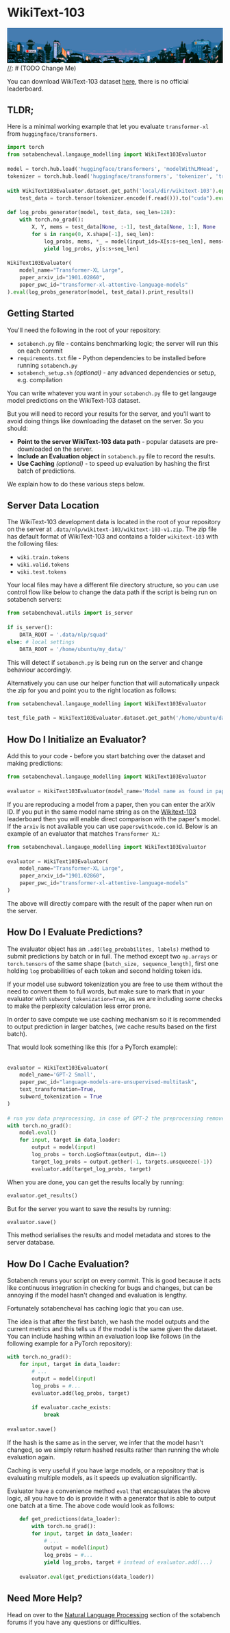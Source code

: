 # WikiText-103

![Banner](img/banner.png)
[//]: # (TODO Change Me) 

You can download WikiText-103 dataset [here](https://blog.einstein.ai/the-wikitext-long-term-dependency-language-modeling-dataset/), there is no official leaderboard.

## TLDR;

Here is a minimal working example that let you evaluate `transformer-xl` from `huggingface/transformers`.

```python
import torch
from sotabencheval.langauge_modelling import WikiText103Evaluator

model = torch.hub.load('huggingface/transformers', 'modelWithLMHead', 'transfo-xl-wt103').to("cuda")
tokenizer = torch.hub.load('huggingface/transformers', 'tokenizer', 'transfo-xl-wt103').to("cuda")

with WikiText103Evaluator.dataset.get_path('local/dir/wikitext-103').open() as f:
    test_data = torch.tensor(tokenizer.encode(f.read())).to("cuda").eval()

def log_probs_generator(model, test_data, seq_len=128):
    with torch.no_grad():
        X, Y, mems = test_data[None, :-1], test_data[None, 1:], None
        for s in range(0, X.shape[-1], seq_len):
            log_probs, mems, *_ = model(input_ids=X[s:s+seq_len], mems=mems)
            yield log_probs, y[s:s+seq_len]

WikiText103Evaluator(
    model_name="Transformer-XL Large", 
    paper_arxiv_id="1901.02860",
    paper_pwc_id="transformer-xl-attentive-language-models" 
).eval(log_probs_generator(model, test_data)).print_results()
```
## Getting Started

You'll need the following in the root of your repository:

- `sotabench.py` file - contains benchmarking logic; the server will run this on each commit
- `requirements.txt` file - Python dependencies to be installed before running `sotabench.py`
- `sotabench_setup.sh` *(optional)* - any advanced dependencies or setup, e.g. compilation

You can write whatever you want in your `sotabench.py` file to get langauge model predictions on the WikiText-103 dataset.

But you will need to record your results for the server, and you'll want to avoid doing things like
downloading the dataset on the server. So you should:

- **Point to the server WikiText-103 data path** - popular datasets are pre-downloaded on the server.
- **Include an Evaluation object** in `sotabench.py` file to record the results.
- **Use Caching** *(optional)* - to speed up evaluation by hashing the first batch of predictions.

We explain how to do these various steps below.

## Server Data Location

The WikiText-103 development data is located in the root of your repository on the server at `.data/nlp/wikitext-103/wikitext-103-v1.zip`.
The zip file has default format of WikiText-103 and contains a folder `wikitext-103` with the following files:

- `wiki.train.tokens`
- `wiki.valid.tokens`
- `wiki.test.tokens`

Your local files may have a different file directory structure, so you
can use control flow like below to change the data path if the script is being
run on sotabench servers:

``` python
from sotabencheval.utils import is_server

if is_server():
    DATA_ROOT = '.data/nlp/squad'
else: # local settings
    DATA_ROOT = '/home/ubuntu/my_data/'
```
This will detect if `sotabench.py` is being run on the server and change behaviour accordingly.

Alternatively you can use our helper function that will automatically unpack the zip for you and point you to the right location as follows:

```python
from sotabencheval.langauge_modelling import WikiText103Evaluator

test_file_path = WikiText103Evaluator.dataset.get_path('/home/ubuntu/data')
```

## How Do I Initialize an Evaluator?

Add this to your code - before you start batching over the dataset and making predictions:

``` python
from sotabencheval.langauge_modelling import WikiText103Evaluator

evaluator = WikiText103Evaluator(model_name='Model name as found in paperswithcode website')
```

If you are reproducing a model from a paper, then you can enter the arXiv ID. If you
put in the same model name string as on the
[Wikitext-103](https://sotabench.com/benchmarks/language-modelling-on-wikitext-103) leaderboard
then you will enable direct comparison with the paper's model. If the `arxiv` is not avaliable you can use `paperswithcode.com` id.  Below is an example of an evaluator that matches `Transformer XL`:

``` python
from sotabencheval.langauge_modelling import WikiText103Evaluator

evaluator = WikiText103Evaluator(
    model_name="Transformer-XL Large",
    paper_arxiv_id="1901.02860",
    paper_pwc_id="transformer-xl-attentive-language-models"
)
```

The above will directly compare with the result of the paper when run on the server.

## How Do I Evaluate Predictions?

The evaluator object has an `.add(log_probabilites, labels)` method to submit predictions by batch or in full. The method except two `np.arrays` or `torch.tensors` of the same shape `[batch_size, sequence_length]`, first one holding `log` probabilities of each token and second holding token ids. 

If your model use subword tokenization you are free to use them without the need to convert them to full words, but make sure to mark that in your evaluator with `subword_tokenization=True`, as we are including some checks to make the perplexity calculation less error prone.

[//]: # (TODO Describe how to ensure that the right tokenization is being used) 

In order to save compute we use caching mechanism so it is recommended to output prediction in larger batches, (we cache results based on the first batch).

That would look something like this (for a PyTorch example):

``` python

evaluator = WikiText103Evaluator(
    model_name='GPT-2 Small',
    paper_pwc_id="language-models-are-unsupervised-multitask",
    text_transformation=True,
    subword_tokenization = True
)

# run you data preprocessing, in case of GPT-2 the preprocessing removes moses artifacts
with torch.no_grad():
    model.eval()
    for input, target in data_loader:
        output = model(input)
        log_probs = torch.LogSoftmax(output, dim=-1)
        target_log_probs = output.gether(-1, targets.unsqueeze(-1))
        evaluator.add(target_log_probs, target)
```

When you are done, you can get the results locally by running:

``` python
evaluator.get_results()
```

But for the server you want to save the results by running:

``` python
evaluator.save()
```

This method serialises the results and model metadata and stores to the server database.

## How Do I Cache Evaluation?

Sotabench reruns your script on every commit. This is good because it acts like
continuous integration in checking for bugs and changes, but can be annoying
if the model hasn't changed and evaluation is lengthy.

Fortunately sotabencheval has caching logic that you can use.

The idea is that after the first batch, we hash the model outputs and the
current metrics and this tells us if the model is the same given the dataset.
You can include hashing within an evaluation loop like follows (in the following
example for a PyTorch repository):

``` python
with torch.no_grad():
    for input, target in data_loader:
        # ...
        output = model(input)
        log_probs = #...
        evaluator.add(log_probs, target)

        if evaluator.cache_exists:
            break

evaluator.save()
```

If the hash is the same as in the server, we infer that the model hasn't changed, so
we simply return hashed results rather than running the whole evaluation again.

Caching is very useful if you have large models, or a repository that is evaluating
multiple models, as it speeds up evaluation significantly.

Evaluator have a convenience method `eval` that encapsulates the above logic,  all you have to do is provide it with a generator that is able to output one batch at a time. The above code would look as follows:
```python
    def get_predictions(data_loader):
        with torch.no_grad():
        for input, target in data_loader:
            # ...
            output = model(input)
            log_probs = #...
            yield log_probs, target # instead of evaluator.add(...)

    evaluator.eval(get_predictions(data_loader))
```

## Need More Help?

Head on over to the [Natural Language Processing](https://forum.sotabench.com/c/nlp) section of the sotabench forums if you have any questions or difficulties.

